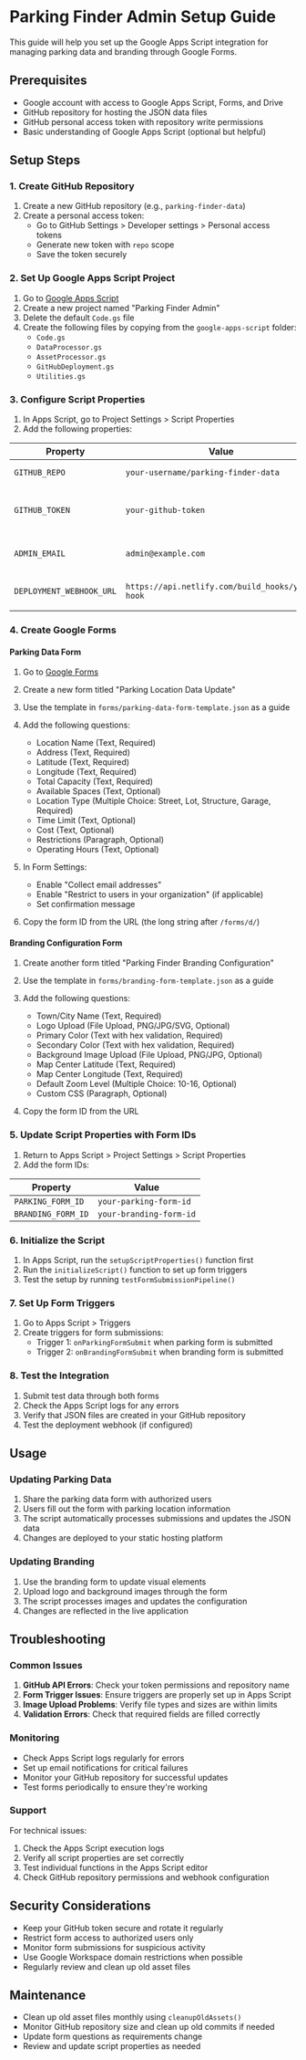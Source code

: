 # Parking Finder Admin Setup Guide

This guide will help you set up the Google Apps Script integration for managing parking data and branding through Google Forms.

## Prerequisites

- Google account with access to Google Apps Script, Forms, and Drive
- GitHub repository for hosting the JSON data files
- GitHub personal access token with repository write permissions
- Basic understanding of Google Apps Script (optional but helpful)

## Setup Steps

### 1. Create GitHub Repository

1. Create a new GitHub repository (e.g., `parking-finder-data`)
2. Create a personal access token:
   - Go to GitHub Settings > Developer settings > Personal access tokens
   - Generate new token with `repo` scope
   - Save the token securely

### 2. Set Up Google Apps Script Project

1. Go to [Google Apps Script](https://script.google.com)
2. Create a new project named "Parking Finder Admin"
3. Delete the default `Code.gs` file
4. Create the following files by copying from the `google-apps-script` folder:
   - `Code.gs`
   - `DataProcessor.gs`
   - `AssetProcessor.gs`
   - `GitHubDeployment.gs`
   - `Utilities.gs`

### 3. Configure Script Properties

1. In Apps Script, go to Project Settings > Script Properties
2. Add the following properties:

| Property | Value | Description |
|----------|-------|-------------|
| `GITHUB_REPO` | `your-username/parking-finder-data` | Your GitHub repository |
| `GITHUB_TOKEN` | `your-github-token` | GitHub personal access token |
| `ADMIN_EMAIL` | `admin@example.com` | Email for error notifications |
| `DEPLOYMENT_WEBHOOK_URL` | `https://api.netlify.com/build_hooks/your-hook` | Optional: Deployment webhook |

### 4. Create Google Forms

#### Parking Data Form

1. Go to [Google Forms](https://forms.google.com)
2. Create a new form titled "Parking Location Data Update"
3. Use the template in `forms/parking-data-form-template.json` as a guide
4. Add the following questions:
   - Location Name (Text, Required)
   - Address (Text, Required)
   - Latitude (Text, Required)
   - Longitude (Text, Required)
   - Total Capacity (Text, Required)
   - Available Spaces (Text, Optional)
   - Location Type (Multiple Choice: Street, Lot, Structure, Garage, Required)
   - Time Limit (Text, Optional)
   - Cost (Text, Optional)
   - Restrictions (Paragraph, Optional)
   - Operating Hours (Text, Optional)

5. In Form Settings:
   - Enable "Collect email addresses"
   - Enable "Restrict to users in your organization" (if applicable)
   - Set confirmation message

6. Copy the form ID from the URL (the long string after `/forms/d/`)

#### Branding Configuration Form

1. Create another form titled "Parking Finder Branding Configuration"
2. Use the template in `forms/branding-form-template.json` as a guide
3. Add the following questions:
   - Town/City Name (Text, Required)
   - Logo Upload (File Upload, PNG/JPG/SVG, Optional)
   - Primary Color (Text with hex validation, Required)
   - Secondary Color (Text with hex validation, Required)
   - Background Image Upload (File Upload, PNG/JPG, Optional)
   - Map Center Latitude (Text, Required)
   - Map Center Longitude (Text, Required)
   - Default Zoom Level (Multiple Choice: 10-16, Optional)
   - Custom CSS (Paragraph, Optional)

4. Copy the form ID from the URL

### 5. Update Script Properties with Form IDs

1. Return to Apps Script > Project Settings > Script Properties
2. Add the form IDs:

| Property | Value |
|----------|-------|
| `PARKING_FORM_ID` | `your-parking-form-id` |
| `BRANDING_FORM_ID` | `your-branding-form-id` |

### 6. Initialize the Script

1. In Apps Script, run the `setupScriptProperties()` function first
2. Run the `initializeScript()` function to set up form triggers
3. Test the setup by running `testFormSubmissionPipeline()`

### 7. Set Up Form Triggers

1. Go to Apps Script > Triggers
2. Create triggers for form submissions:
   - Trigger 1: `onParkingFormSubmit` when parking form is submitted
   - Trigger 2: `onBrandingFormSubmit` when branding form is submitted

### 8. Test the Integration

1. Submit test data through both forms
2. Check the Apps Script logs for any errors
3. Verify that JSON files are created in your GitHub repository
4. Test the deployment webhook (if configured)

## Usage

### Updating Parking Data

1. Share the parking data form with authorized users
2. Users fill out the form with parking location information
3. The script automatically processes submissions and updates the JSON data
4. Changes are deployed to your static hosting platform

### Updating Branding

1. Use the branding form to update visual elements
2. Upload logo and background images through the form
3. The script processes images and updates the configuration
4. Changes are reflected in the live application

## Troubleshooting

### Common Issues

1. **GitHub API Errors**: Check your token permissions and repository name
2. **Form Trigger Issues**: Ensure triggers are properly set up in Apps Script
3. **Image Upload Problems**: Verify file types and sizes are within limits
4. **Validation Errors**: Check that required fields are filled correctly

### Monitoring

- Check Apps Script logs regularly for errors
- Set up email notifications for critical failures
- Monitor your GitHub repository for successful updates
- Test forms periodically to ensure they're working

### Support

For technical issues:
1. Check the Apps Script execution logs
2. Verify all script properties are set correctly
3. Test individual functions in the Apps Script editor
4. Check GitHub repository permissions and webhook configuration

## Security Considerations

- Keep your GitHub token secure and rotate it regularly
- Restrict form access to authorized users only
- Monitor form submissions for suspicious activity
- Use Google Workspace domain restrictions when possible
- Regularly review and clean up old asset files

## Maintenance

- Clean up old asset files monthly using `cleanupOldAssets()`
- Monitor GitHub repository size and clean up old commits if needed
- Update form questions as requirements change
- Review and update script properties as needed